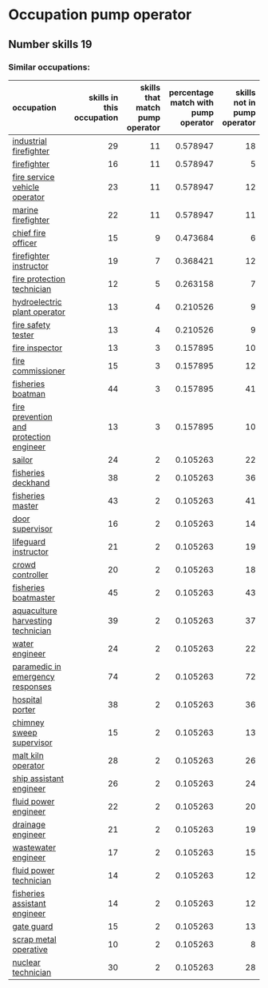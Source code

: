 # Occupation pump operator
## Number skills 19
### Similar occupations:
| occupation                                                                            |   skills in this occupation |   skills that match pump operator |   percentage match with pump operator |   skills not in pump operator |
|:--------------------------------------------------------------------------------------|----------------------------:|----------------------------------:|--------------------------------------:|------------------------------:|
| [industrial firefighter](industrial_firefighter.md)                                   |                          29 |                                11 |                              0.578947 |                            18 |
| [firefighter](firefighter.md)                                                         |                          16 |                                11 |                              0.578947 |                             5 |
| [fire service vehicle operator](fire_service_vehicle_operator.md)                     |                          23 |                                11 |                              0.578947 |                            12 |
| [marine firefighter](marine_firefighter.md)                                           |                          22 |                                11 |                              0.578947 |                            11 |
| [chief fire officer](chief_fire_officer.md)                                           |                          15 |                                 9 |                              0.473684 |                             6 |
| [firefighter instructor](firefighter_instructor.md)                                   |                          19 |                                 7 |                              0.368421 |                            12 |
| [fire protection technician](fire_protection_technician.md)                           |                          12 |                                 5 |                              0.263158 |                             7 |
| [hydroelectric plant operator](hydroelectric_plant_operator.md)                       |                          13 |                                 4 |                              0.210526 |                             9 |
| [fire safety tester](fire_safety_tester.md)                                           |                          13 |                                 4 |                              0.210526 |                             9 |
| [fire inspector](fire_inspector.md)                                                   |                          13 |                                 3 |                              0.157895 |                            10 |
| [fire commissioner](fire_commissioner.md)                                             |                          15 |                                 3 |                              0.157895 |                            12 |
| [fisheries boatman](fisheries_boatman.md)                                             |                          44 |                                 3 |                              0.157895 |                            41 |
| [fire prevention and protection engineer](fire_prevention_and_protection_engineer.md) |                          13 |                                 3 |                              0.157895 |                            10 |
| [sailor](sailor.md)                                                                   |                          24 |                                 2 |                              0.105263 |                            22 |
| [fisheries deckhand](fisheries_deckhand.md)                                           |                          38 |                                 2 |                              0.105263 |                            36 |
| [fisheries master](fisheries_master.md)                                               |                          43 |                                 2 |                              0.105263 |                            41 |
| [door supervisor](door_supervisor.md)                                                 |                          16 |                                 2 |                              0.105263 |                            14 |
| [lifeguard instructor](lifeguard_instructor.md)                                       |                          21 |                                 2 |                              0.105263 |                            19 |
| [crowd controller](crowd_controller.md)                                               |                          20 |                                 2 |                              0.105263 |                            18 |
| [fisheries boatmaster](fisheries_boatmaster.md)                                       |                          45 |                                 2 |                              0.105263 |                            43 |
| [aquaculture harvesting technician](aquaculture_harvesting_technician.md)             |                          39 |                                 2 |                              0.105263 |                            37 |
| [water engineer](water_engineer.md)                                                   |                          24 |                                 2 |                              0.105263 |                            22 |
| [paramedic in emergency responses](paramedic_in_emergency_responses.md)               |                          74 |                                 2 |                              0.105263 |                            72 |
| [hospital porter](hospital_porter.md)                                                 |                          38 |                                 2 |                              0.105263 |                            36 |
| [chimney sweep supervisor](chimney_sweep_supervisor.md)                               |                          15 |                                 2 |                              0.105263 |                            13 |
| [malt kiln operator](malt_kiln_operator.md)                                           |                          28 |                                 2 |                              0.105263 |                            26 |
| [ship assistant engineer](ship_assistant_engineer.md)                                 |                          26 |                                 2 |                              0.105263 |                            24 |
| [fluid power engineer](fluid_power_engineer.md)                                       |                          22 |                                 2 |                              0.105263 |                            20 |
| [drainage engineer](drainage_engineer.md)                                             |                          21 |                                 2 |                              0.105263 |                            19 |
| [wastewater engineer](wastewater_engineer.md)                                         |                          17 |                                 2 |                              0.105263 |                            15 |
| [fluid power technician](fluid_power_technician.md)                                   |                          14 |                                 2 |                              0.105263 |                            12 |
| [fisheries assistant engineer](fisheries_assistant_engineer.md)                       |                          14 |                                 2 |                              0.105263 |                            12 |
| [gate guard](gate_guard.md)                                                           |                          15 |                                 2 |                              0.105263 |                            13 |
| [scrap metal operative](scrap_metal_operative.md)                                     |                          10 |                                 2 |                              0.105263 |                             8 |
| [nuclear technician](nuclear_technician.md)                                           |                          30 |                                 2 |                              0.105263 |                            28 |
